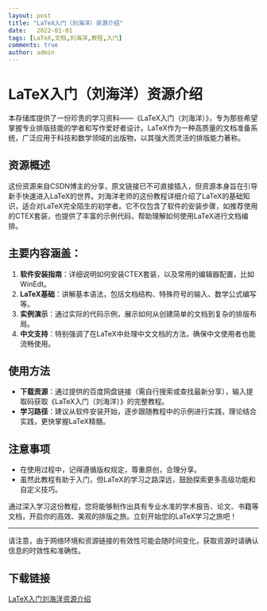 ```yaml
---
layout: post
title: "LaTeX入门（刘海洋）资源介绍"
date:   2022-01-01
tags: [LaTeX,文档,刘海洋,教程,入门]
comments: true
author: admin
---
```

# LaTeX入门（刘海洋）资源介绍

本存储库提供了一份珍贵的学习资料——《LaTeX入门（刘海洋）》，专为那些希望掌握专业排版技能的学者和写作爱好者设计。LaTeX作为一种高质量的文档准备系统，广泛应用于科技和数学领域的出版物，以其强大而灵活的排版能力著称。

## 资源概述

这份资源来自CSDN博主的分享，原文链接已不可直接插入，但资源本身旨在引导新手快速进入LaTeX的世界。刘海洋老师的这份教程详细介绍了LaTeX的基础知识，适合对LaTeX完全陌生的初学者。它不仅包含了软件的安装步骤，如推荐使用的CTEX套装，也提供了丰富的示例代码，帮助理解如何使用LaTeX进行文档编排。

## 主要内容涵盖：

1. **软件安装指南**：详细说明如何安装CTEX套装，以及常用的编辑器配置，比如WinEdt。
2. **LaTeX基础**：讲解基本语法，包括文档结构、特殊符号的输入、数学公式编写等。
3. **实例演示**：通过实际的代码示例，展示如何从创建简单的文档到复杂的排版布局。
4. **中文支持**：特别强调了在LaTeX中处理中文文档的方法，确保中文使用者也能流畅使用。

## 使用方法

- **下载资源**：通过提供的百度网盘链接（需自行搜索或查找最新分享），输入提取码获取《LaTeX入门（刘海洋）》的完整教程。
- **学习路径**：建议从软件安装开始，逐步跟随教程中的示例进行实践，理论结合实践，更快掌握LaTeX精髓。

## 注意事项

- 在使用过程中，记得遵循版权规定，尊重原创，合理分享。
- 虽然此教程有助于入门，但LaTeX的学习之路深远，鼓励探索更多高级功能和自定义技巧。

通过深入学习这份教程，您将能够制作出具有专业水准的学术报告、论文、书籍等文档，开启你的高效、美观的排版之旅。立刻开始您的LaTeX学习之旅吧！

---

请注意，由于网络环境和资源链接的有效性可能会随时间变化，获取资源时请确认信息的时效性和准确性。

## 下载链接

[LaTeX入门刘海洋资源介绍](https://pan.quark.cn/s/15dce9687d06)